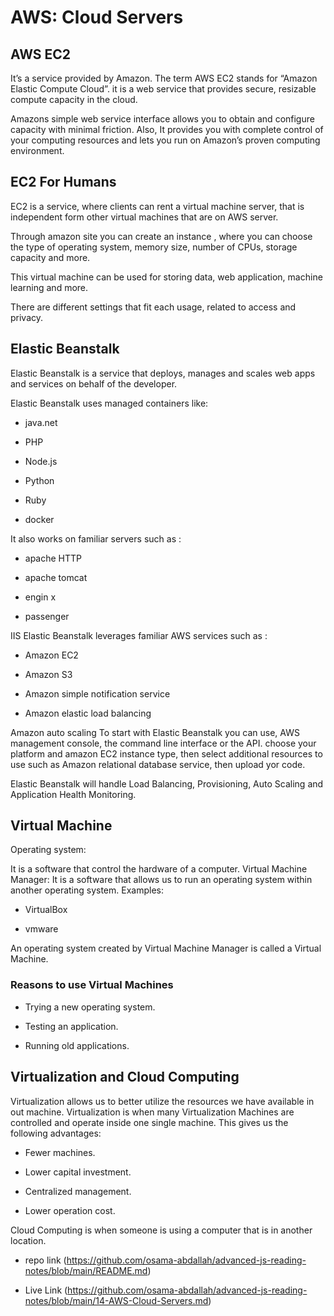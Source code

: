 # AWS: Cloud Servers

## AWS EC2

It’s a service provided by Amazon. The term AWS EC2 stands for “Amazon Elastic Compute Cloud”. it is a web service that provides secure, resizable compute capacity in the cloud.

Amazons simple web service interface allows you to obtain and configure capacity with minimal friction. Also, It provides you with complete control of your computing resources and lets you run on Amazon’s proven computing environment.

## EC2 For Humans

EC2 is a service, where clients can rent a virtual machine server, that is independent form other virtual machines that are on AWS server.

Through amazon site you can create an instance , where you can choose the type of operating system, memory size, number of CPUs, storage capacity and more.

This virtual machine can be used for storing data, web application, machine learning and more.

There are different settings that fit each usage, related to access and privacy.

## Elastic Beanstalk

Elastic Beanstalk is a service that deploys, manages and scales web apps and services on behalf of the developer.

Elastic Beanstalk uses managed containers like:

* java.net

* PHP

* Node.js

* Python

* Ruby

* docker 

It also works on familiar servers such as :

* apache HTTP

* apache tomcat

* engin x

* passenger

IIS Elastic Beanstalk leverages familiar AWS services such as :

* Amazon EC2

* Amazon S3

* Amazon simple notification service

* Amazon elastic load balancing

Amazon auto scaling To start with Elastic Beanstalk you can use, AWS management console, the command line interface or the API. choose your platform and amazon EC2 instance type, then select additional resources to use such as Amazon relational database service, then upload yor code.

Elastic Beanstalk will handle Load Balancing, Provisioning, Auto Scaling and Application Health Monitoring.

## Virtual Machine

Operating system:

It is a software that control the hardware of a computer. Virtual Machine Manager: It is a software that allows us to run an operating system within another operating system. Examples:

* VirtualBox

* vmware

An operating system created by Virtual Machine Manager is called a Virtual Machine.

### Reasons to use Virtual Machines

* Trying a new operating system.

* Testing an application.

* Running old applications.

## Virtualization and Cloud Computing

Virtualization allows us to better utilize the resources we have available in out machine. Virtualization is when many Virtualization Machines are controlled and operate inside one single machine. This gives us the following advantages:

* Fewer machines.

* Lower capital investment.

* Centralized management.

* Lower operation cost.

Cloud Computing is when someone is using a computer that is in another location.

- repo link (https://github.com/osama-abdallah/advanced-js-reading-notes/blob/main/README.md)

- Live Link (https://github.com/osama-abdallah/advanced-js-reading-notes/blob/main/14-AWS-Cloud-Servers.md)